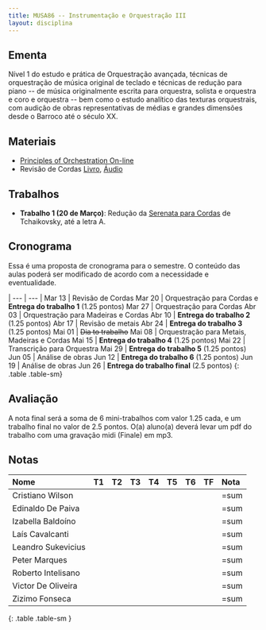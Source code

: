 ```yaml
---
title: MUSA86 -- Instrumentação e Orquestração III
layout: disciplina
---
```


## Ementa

Nível 1 do estudo e prática de Orquestração avançada, técnicas de
orquestração de música original de teclado e técnicas de redução para
piano -- de música originalmente escrita para orquestra, solista e
orquestra e coro e orquestra -- bem como o estudo analítico das texturas
orquestrais, com audição de obras representativas de médias e grandes
dimensões desde o Barroco até o século XX.

## Materiais

- [Principles of Orchestration On-line][4]
- Revisão de Cordas [Livro][2], [Áudio][3]

## Trabalhos

- **Trabalho 1 (20 de Março)**: Redução da [Serenata para Cordas][1] de
Tchaikovsky, até a letra A.


## Cronograma

Essa é uma proposta de cronograma para o semestre. O conteúdo das aulas
poderá ser modificado de acordo com a necessidade e eventualidade.


| --- | --- |
Mar 13 | Revisão de Cordas
Mar 20 | Orquestração para Cordas e **Entrega do trabalho 1** (1.25 pontos)
Mar 27 | Orquestração para Cordas
Abr 03 | Orquestração para Madeiras e Cordas
Abr 10 | **Entrega do trabalho 2** (1.25 pontos)
Abr 17 | Revisão de metais
Abr 24 | **Entrega do trabalho 3** (1.25 pontos)
Mai 01 | <del>Dia to trabalho</del>
Mai 08 | Orquestração para Metais, Madeiras e Cordas
Mai 15 | **Entrega do trabalho 4** (1.25 pontos)
Mai 22 | Transcrição para Orquestra
Mai 29 | **Entrega do trabalho 5** (1.25 pontos)
Jun 05 | Análise de obras
Jun 12 | **Entrega do trabalho 6** (1.25 pontos)
Jun 19 | Análise de obras
Jun 26 | **Entrega do trabalho final** (2.5 pontos)
{: .table .table-sm}


## Avaliação

A nota final será a soma de 6 mini-trabalhos com valor 1.25 cada, e um
trabalho final no valor de 2.5 pontos. O(a) aluno(a) deverá levar um pdf
do trabalho com uma gravação midi (Finale) em mp3.


## Notas

| Nome               | T1 | T2 | T3 | T4 | T5 | T6 | TF | Nota |
|:-------------------|:---|:---|:---|:---|:---|:---|:---|:-----|
| Cristiano Wilson   |    |    |    |    |    |    |    | =sum |
| Edinaldo De Paiva  |    |    |    |    |    |    |    | =sum |
| Izabella Baldoíno  |    |    |    |    |    |    |    | =sum |
| Laís Cavalcanti    |    |    |    |    |    |    |    | =sum |
| Leandro Sukevicius |    |    |    |    |    |    |    | =sum |
| Peter Marques      |    |    |    |    |    |    |    | =sum |
| Roberto Intelisano |    |    |    |    |    |    |    | =sum |
| Victor De Oliveira |    |    |    |    |    |    |    | =sum |
| Zizimo Fonseca     |    |    |    |    |    |    |    | =sum |
{: .table .table-sm }


[1]: https://www.dropbox.com/s/yzsqtzqcsj33i75/Tchaikovsky%20Serenata%20Cordas.pdf?dl=1
[2]: https://www.dropbox.com/s/ks113157m7jamev/Cordas%20-%20Geral.pdf?dl=1
[3]: https://www.dropbox.com/s/foirxuc0yw3bv6r/Cordas%20Geral%20Audio.zip?dl=1
[4]: http://www.northernsounds.com/forum/forumdisplay.php/77-Principles-of-Orchestration-On-line
[5]: https://www.dropbox.com/s/mhkw51aklruets7/Beethoven%20Octet%20Op%20103.pdf?dl=1
[6]: https://www.dropbox.com/s/iez2nrl33ypxdpf/Mussorgsky%20-%20Quadros%20Exposicao%20-%20Kiev.pdf?dl=1
[7]: https://www.dropbox.com/s/sxwiumot6osmmz3/Mussorgsky%20-%20Quadros%20Exposicao%20-%20Kiev.mp3?dl=1
[8]: https://www.dropbox.com/s/rl2esll6p0cp1om/Wagner%20-%20Siegfried.pdf?dl=1
[9]: https://www.dropbox.com/s/l88h4szhb4o2ouw/Wagner%20Siegfried.mp3?dl=1
[10]: https://www.dropbox.com/s/snvkf6gcsvbme7w/Tchaikovsky%20Sinfonia%204.pdf?dl=1
[11]: https://www.dropbox.com/s/x116y1mm4gya7au/Tchaikovsky%20Sinfonia%204.mp3?dl=1
[12]: https://www.dropbox.com/s/tc4qjyq3v3klyl1/Brahms%20sinf%201.pdf?dl=1
[13]: https://www.dropbox.com/s/4o3t3j4c0yt7jry/Brahms%20sinf%201.m4a?dl=1
[14]: https://www.dropbox.com/s/plce7yxymooki8z/Ravel%20-%20Tombeau%20-%20Orq.pdf?dl=1
[15]: https://www.dropbox.com/s/z4iqaiywqsbyswg/Ravel%20-%20Tombeau%20-%20Orq.m4a?dl=1
[16]: https://www.dropbox.com/s/6d86z7erowabowq/Ravel%20-%20Tombeau%20-%20Piano.pdf?dl=1
[17]: https://www.dropbox.com/s/qlv9b37km1l5ujd/Ravel%20-%20Tombeau%20-%20Piano.m4a?dl=1
